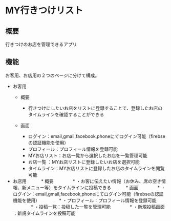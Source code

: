 # MY行きつけリスト


## 概要
行きつけのお店を管理できるアプリ
    
## 機能
お客用、お店用の２つのページに分けて構成。

* お客用
    * 概要
        * 行きつけにしたいお店をリストに登録することで、登録したお店のタイムラインを確認することができる
    
    * 画面
        * ログイン：email,gmail,facebook,phoneにてログイン可能（firebseの認証機能を使用）
        * プロフィール：プロフィール情報を登録可能
        * MYお店リスト：お店一覧から選択したお店を一覧管理可能
        * お店一覧 ：MYお店リストに登録したいお店を選択可能
        * タイムライン：MYお店リストに登録したお店のタイムラインを閲覧可能
　　　　
* お店用 
　　　* 概要 
　　　　* ・お客に伝えたい情報（お休み、席の空き情報、新メニュー等）をタイムラインに投稿できる
　　　* 画面
　　　　* ・ログイン：email,gmail,facebook,phoneにてログイン可能（firebseの認証機能を使用）
　　　　* ・プロフィール：プロフィール情報を登録可能
　　　　* ・投稿一覧：投稿した一覧を管理可能
　　　　* ・新規投稿画面 ：新規タイムラインを投稿可能


